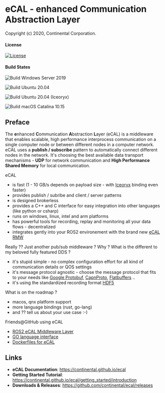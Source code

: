 
# eCAL - enhanced Communication Abstraction Layer

Copyright (c) 2020, Continental Corporation.

#### License

[![License](https://img.shields.io/github/license/continental/ecal.svg?style=flat)](LICENSE.txt)

#### Build States

![Build Windows Server 2019](https://github.com/continental/ecal/workflows/Build%20Windows%20Server%202019/badge.svg)

![Build Ubuntu 20.04](https://github.com/continental/ecal/workflows/Build%20Ubuntu%2020.04/badge.svg)

![Build Ubuntu 20.04 (Iceoryx)](https://github.com/continental/ecal/workflows/Build%20Ubuntu%2020.04%20(Iceoryx)/badge.svg)

![Build macOS Catalina 10.15](https://github.com/continental/ecal/workflows/Build%20macOS%20Catalina%2010.15/badge.svg)

## Preface

The **e**nhanced **C**ommunication **A**bstraction **L**ayer (eCAL) is a middleware that enables scalable, high performance interprocess communication on a single computer node or between different nodes in a computer network.
eCAL uses a **publish / subscribe** pattern to automatically connect different nodes in the network. It's choosing the best available data transport mechanisms - **UDP** for network communication and **High Performance Shared Memory** for local communication.

eCAL

* is fast (1 - 10 GB/s depends on payload size - with [Iceoryx](https://github.com/eclipse/iceoryx) binding even faster)
* provides publish / subribe and client / server patterns
* is designed brokerless
* provides a C++ and C interface for easy integration into other languages (like python or csharp)
* runs on windows, linux, intel and arm platforms
* has powerful tools for recording, replay and monitoring all your data flows - decentralized
* integrates gently into your ROS2 environement with the brand new [eCAL RMW](https://github.com/continental/rmw_ecal)  

Really ?? Just another pub/sub middleware ? Why ? What is the different to my beloved fully featured DDS ?

* it's stupid simple - no complex configuration effort for all kind of communication details or QOS settings
* it's message protocol agnostic - choose the message protocol that fits to your needs like [Google Protobuf](https://developers.google.com/protocol-buffers), [CapnProto](https://capnproto.org/), [Flatbuffers](https://google.github.io/flatbuffers/) ..
* it's using the standardized recording format [HDF5](https://www.hdfgroup.org/solutions/hdf5/)

What is on the roadmap ?

* macos, qnx platform support
* more language bindings (rust, go-lang)
* and ?? tell us about your use case :-)

Friends@GitHub using eCAL

* [ROS2 eCAL Middleware Layer](https://github.com/continental/rmw_ecal)
* [GO language interface](https://github.com/Blutkoete/golang-ecal)
* [Dockerfiles for eCAL](https://github.com/Blutkoete/docker-ecal)

## Links

- **eCAL Documentation**: https://continental.github.io/ecal
- **Getting Started Tutorial**: https://continental.github.io/ecal/getting_started/introduction
- **Downloads & Releases**: https://github.com/continental/ecal/releases
